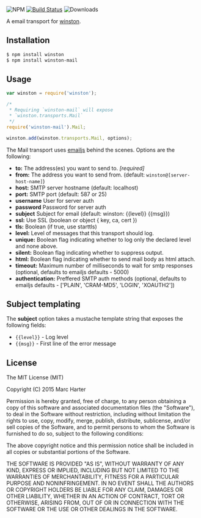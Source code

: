 ![NPM](https://img.shields.io/npm/v/winston-mail.svg) [![Build Status](https://travis-ci.org/wavded/winston-mail.svg?branch=master)](https://travis-ci.org/wavded/winston-mail) ![Downloads](https://img.shields.io/npm/dt/winston-mail.svg)

A email transport for [winston][0].

## Installation

``` sh
$ npm install winston
$ npm install winston-mail
```

## Usage
``` js
var winston = require('winston');

/*
 * Requiring `winston-mail` will expose
 * `winston.transports.Mail`
 */
require('winston-mail').Mail;

winston.add(winston.transports.Mail, options);
```

The Mail transport uses [emailjs](https://github.com/eleith/emailjs) behind the scenes.  Options are the following:

* __to:__ The address(es) you want to send to. *[required]*
* __from:__ The address you want to send from. (default: `winston@[server-host-name]`)
* __host:__ SMTP server hostname (default: localhost)
* __port:__ SMTP port (default: 587 or 25)
* __username__ User for server auth
* __password__ Password for server auth
* __subject__ Subject for email (default: winston: {{level}} {{msg}})
* __ssl:__ Use SSL (boolean or object { key, ca, cert })
* __tls:__ Boolean (if true, use starttls)
* __level:__ Level of messages that this transport should log.
* __unique:__ Boolean flag indicating whether to log only the declared level and none above.
* __silent:__ Boolean flag indicating whether to suppress output.
* __html:__ Boolean flag indicating whether to send mail body as html attach.
* __timeout:__ Maximum number of milliseconds to wait for smtp responses (optional, defaults to emailjs defaults - 5000)
* __authentication:__ Preffered SMTP auth methods (optional, defaults to emailjs defaults - ['PLAIN', 'CRAM-MD5', 'LOGIN', 'XOAUTH2'])

## Subject templating

The __subject__ option takes a mustache template string that exposes the following fields:
  - `{{level}}` - Log level
  - `{{msg}}` - First line of the error message

## License
The MIT License (MIT)

Copyright (C) 2015 Marc Harter

Permission is hereby granted, free of charge, to any person obtaining a copy of this software and associated documentation files (the "Software"), to deal in the Software without restriction, including without limitation the rights to use, copy, modify, merge, publish, distribute, sublicense, and/or sell copies of the Software, and to permit persons to whom the Software is furnished to do so, subject to the following conditions:

The above copyright notice and this permission notice shall be included in all copies or substantial portions of the Software.

THE SOFTWARE IS PROVIDED "AS IS", WITHOUT WARRANTY OF ANY KIND, EXPRESS OR IMPLIED, INCLUDING BUT NOT LIMITED TO THE WARRANTIES OF MERCHANTABILITY, FITNESS FOR A PARTICULAR PURPOSE AND NONINFRINGEMENT. IN NO EVENT SHALL THE AUTHORS OR COPYRIGHT HOLDERS BE LIABLE FOR ANY CLAIM, DAMAGES OR OTHER LIABILITY, WHETHER IN AN ACTION OF CONTRACT, TORT OR OTHERWISE, ARISING FROM, OUT OF OR IN CONNECTION WITH THE SOFTWARE OR THE USE OR OTHER DEALINGS IN THE SOFTWARE.

[0]: https://github.com/flatiron/winston
